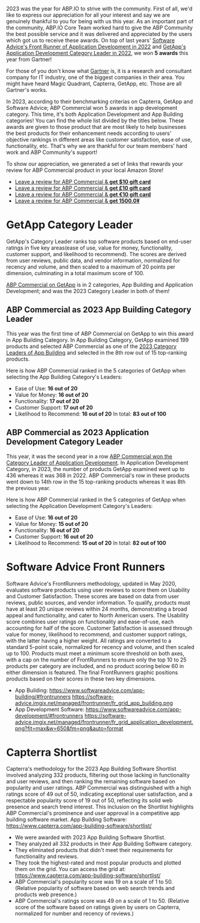 
2023 was the year for ABP.IO to strive with the community. First of all, we'd like to express our appreciation for all your interest and say we are genuinely thankful to you for being with us this year.
As an important part of the community, ABP.IO Core Team worked hard to give the ABP Community the best possible service and it was delivered and appreciated by the users which got us to receive these awards.
On top of last years' [Software Advice's Front Runner of Application Development in 2022](https://blog.abp.io/abp/abpcommercial-2022-front-runner-in-app-development-category) and [GetApp's Application Development Category Leader in 2022](https://blog.abp.io/abp/abpcommercial-2022-category-leader-in-app-development-category), we won **5 awards** this year from Gartner!

For those of you don't know what [Gartner](https://www.gartner.com/en) is, it is a research and consultant company for IT industry, one of the biggest companies in their area. You might have heard Magic Quadrant, Capterra, GetApp, etc. Those are all Gartner's works.

In 2023, according to their benchmarking criterias on Capterra, GetApp and Software Advice; ABP Commercial won 5 awards in app development category. This time, it's both Application Development and App Building categories! You can find the whole list divided by the titles below.
These awards are given to those product that are most likely to help businesses the best products for their enhancement needs according to users' objective rankings in different areas like customer satisfaction, ease of use, functionality, etc. That's why we are thankful for our team members' hard work and ABP Community's support!

To show our appreciation, we generated a set of links that rewards your review for ABP Commercial product in your local Amazon Store!
* [Leave a review for ABP Commercial & **get $10 gift card**](https://reviews.capterra.com/products/new/8b6f9777-574b-42c6-9902-c045b585ab7c/07a1ac5a-4658-4552-a87d-5f4e1089fee9?lang=en)
* [Leave a review for ABP Commercial & **get £10 gift card**](https://reviews.capterra.com/products/new/8b6f9777-574b-42c6-9902-c045b585ab7c/30b5d7f2-d0c5-4b38-b968-2dc5601aa196?lang=en)
* [Leave a review for ABP Commercial & **get €10 gift card**](https://reviews.capterra.com/products/new/8b6f9777-574b-42c6-9902-c045b585ab7c/8fd7b0e8-e4e1-487a-96d6-88f70c14128c?lang=en)
* [Leave a review for ABP Commercial & **get 1500.0¥**](https://reviews.capterra.com/products/new/8b6f9777-574b-42c6-9902-c045b585ab7c/f6ee291b-f48f-4821-ac3a-606b7e6af005?lang=en)

# GetApp Category Leader

GetApp's Category Leader ranks top software products based on end-user ratings in five key areas(ease of use, value for money, functionality, customer support, and likelihood to recommend). The scores are derived from user reviews, public data, and vendor information, normalized for recency and volume, and then scaled to a maximum of 20 points per dimension, culminating in a total maximum score of 100. 

[ABP Commercial on GetApp](https://www.getapp.com/development-tools-software/a/abp-commercial/reviews/) is in 2 categories, App Building and Application Development; and was the 2023 Category Leader in both of them!

## ABP Commercial as 2023 App Building Category Leader
This year was the first time of ABP Commercial on GetApp to win this award in App Building Category. In App Building Category, GetApp examined 199 products and selected ABP Commercial as one of the [2023 Category Leaders of App Building](https://www.getapp.com/development-tools-software/application-builder/category-leaders/) and selected in the 8th row out of 15 top-ranking products.

Here is how ABP Commercial ranked in the 5 categories of GetApp when selecting the App Building Category's Leaders:
- Ease of Use: **16 out of 20**
- Value for Money: **16 out of 20**
- Functionality: **17 out of 20**
- Customer Support: **17 out of 20**
- Likelihood to Recommend: **16 out of 20**
In total: **83 out of 100**

## ABP Commercial as 2023 Application Development Category Leader
This year, it was the second year in a row [ABP Commercial won the Category Leader of Application Development](https://www.getapp.com/development-tools-software/application-development/category-leaders/). In Application Development Category, in 2023, the number of products GetApp examined went up to 436 whereas it was 368 in 2022. ABP Commercial's row in these products went down to 14th row in the 15 top-ranking products whereas it was 8th the previous year.

Here is how ABP Commercial ranked in the 5 categories of GetApp when selecting the Application Development Category's Leaders:
- Ease of Use: **16 out of 20**
- Value for Money: **15 out of 20**
- Functionality: **16 out of 20**
- Customer Support: **16 out of 20**
- Likelihood to Recommend: **15 out of 20**
In total: **82 out of 100**


# Software Advice Front Runners

Software Advice's FrontRunners methodology, updated in May 2020, evaluates software products using user reviews to score them on Usability and Customer Satisfaction. These scores are based on data from user reviews, public sources, and vendor information. To qualify, products must have at least 20 unique reviews within 24 months, demonstrating a broad appeal and functionality, and cater to North American users. The Usability score combines user ratings on functionality and ease-of-use, each accounting for half of the score. Customer Satisfaction is assessed through value for money, likelihood to recommend, and customer support ratings, with the latter having a higher weight. All ratings are converted to a standard 5-point scale, normalized for recency and volume, and then scaled up to 100. Products must meet a minimum score threshold on both axes, with a cap on the number of FrontRunners to ensure only the top 10 to 25 products per category are included, and no product scoring below 60 in either dimension is featured. The final FrontRunners graphic positions products based on their scores in these two key dimensions.

* App Building: https://www.softwareadvice.com/app-building/#frontrunners
https://software-advice.imgix.net/managed/frontrunner/fr_grid_app_building.png
* App Development Software: https://www.softwareadvice.com/app-development/#frontrunners
https://software-advice.imgix.net/managed/frontrunner/fr_grid_application_development.png?fit=max&w=650&fm=png&auto=format

# Capterra Shortlist 
Capterra's methodology for the 2023 App Building Software Shortlist involved analyzing 332 products, filtering out those lacking in functionality and user reviews, and then ranking the remaining software based on popularity and user ratings. ABP Commercial was distinguished with a high ratings score of 49 out of 50, indicating exceptional user satisfaction, and a respectable popularity score of 19 out of 50, reflecting its solid web presence and search trend interest. This inclusion on the Shortlist highlights ABP Commercial's prominence and user approval in a competitive app building software market.
App Building Software: https://www.capterra.com/app-building-software/shortlist/

- We were awarded with 2023 App Building Software Shortlist.
- They analyzed all 332 products in their App Building Software category.
- They eliminated products that didn't meet their requirements for functionality and reviews.
- They took the highest-rated and most popular products and plotted them on the grid.
You can access the grid at: https://www.capterra.com/app-building-software/shortlist/
- ABP Commercial's popularity score was 19 on a scale of 1 to 50. (Relative popularity of software based on web search trends and products web presence.)
- ABP Commercial's ratings score was 49 on a scale of 1 to 50. (Relative score of the software based on ratings given by users on Capterra, normalized for number and recency of reviews.)

